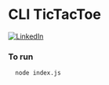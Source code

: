 # CLI TicTacToe

[![LinkedIn][linkedin-shield]][linkedin-url]

### To run

```sh
  node index.js
```

[linkedin-shield]: https://img.shields.io/badge/-LinkedIn-blue.svg?style=flat-square&logo=linkedin&colorB=0A66C2
[linkedin-url]: https://www.linkedin.com/in/hatim-murtuza/
